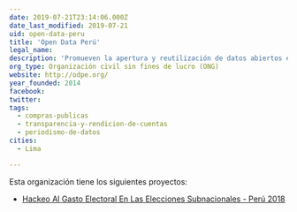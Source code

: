 ```yaml
---
date: 2019-07-21T23:14:06.000Z
date_last_modified: 2019-07-21
uid: open-data-peru
title: 'Open Data Perú'
legal_name: 
description: 'Promueven la apertura y reutilización de datos abiertos e impulsa la creación de aplicaciones cívicas.'
org_type: Organización civil sin fines de lucro (ONG)
website: http://odpe.org/
year_founded: 2014
facebook: 
twitter: 
tags:
  - compras-publicas
  - transparencia-y-rendicion-de-cuentas
  - periodismo-de-datos
cities: 
  - Lima

---
```


Esta organización tiene los siguientes proyectos:

- [Hackeo Al Gasto Electoral En Las Elecciones Subnacionales - Perú 2018](/proyectos/hackeo-al-gasto-electoral-en-las-elecciones-subnacionales-peru-2018)
